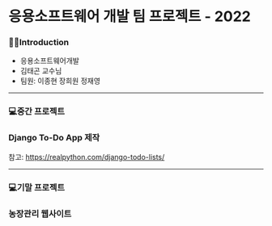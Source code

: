 # 응용소프트웨어 개발 팀 프로젝트 - 2022

### 👨‍💻Introduction
* 응용소프트웨어개발
* 김태곤 교수님
* 팀원: 이종현 장희원 정재영

***

### 💻중간 프로젝트 

### Django To-Do App 제작

참고: https://realpython.com/django-todo-lists/

***

### 💻기말 프로젝트

### 농장관리 웹사이트